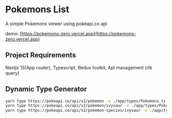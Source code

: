 # Pokemons List
A simple Pokemons viewer using pokeapi.co api

demo: [https://pokemons-zero.vercel.app](https://pokemons-zero.vercel.app)

## Project Requirements
Nextjs 13(App router), Typescript, Redux toolkit, Api management (rtk query)


## Dynamic Type Generator
```bash
yarn type https://pokeapi.co/api/v2/pokemon -o ./app/types/Pokemons.ts
yarn type https://pokeapi.co/api/v2/pokemon/ivysaur -o ./app/types/Pokemon.ts
yarn type https://pokeapi.co/api/v2/pokemon-species/ivysaur -o ./app/types/PokemonSpecies.ts
```
